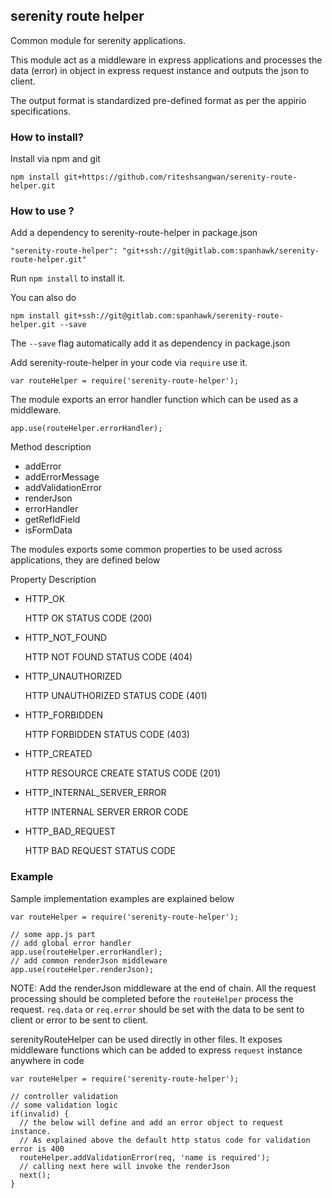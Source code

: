 serenity route helper
---

Common module for serenity applications.

This module act as a middleware in express applications and processes the data (error) in object in express request instance and outputs the json to client.

The output format is standardized pre-defined format as per the appirio specifications.

### How to install?

Install via npm and git

```
npm install git+https://github.com/riteshsangwan/serenity-route-helper.git
```

### How to use ?

Add a dependency to serenity-route-helper in package.json

```
"serenity-route-helper": "git+ssh://git@gitlab.com:spanhawk/serenity-route-helper.git"
```

Run ```npm install``` to install it.

You can also do

```
npm install git+ssh://git@gitlab.com:spanhawk/serenity-route-helper.git --save
```

The ```--save``` flag automatically add it as dependency in package.json

Add serenity-route-helper in your code via ```require``` use it.


```
var routeHelper = require('serenity-route-helper');
```

The module exports an error handler function which can be used as a middleware.

```
app.use(routeHelper.errorHandler);
```

Method description

- addError
- addErrorMessage
- addValidationError
- renderJson
- errorHandler
- getRefIdField
- isFormData

The modules exports some common properties to be used across applications, they are defined below

Property Description

- HTTP_OK

  HTTP OK STATUS CODE (200)
- HTTP_NOT_FOUND

  HTTP NOT FOUND STATUS CODE (404)
- HTTP_UNAUTHORIZED

  HTTP UNAUTHORIZED STATUS CODE (401)
- HTTP_FORBIDDEN

  HTTP FORBIDDEN STATUS CODE (403)
- HTTP_CREATED

  HTTP RESOURCE CREATE STATUS CODE (201)
- HTTP_INTERNAL_SERVER_ERROR

  HTTP INTERNAL SERVER ERROR CODE
- HTTP_BAD_REQUEST

  HTTP BAD REQUEST STATUS CODE

### Example

Sample implementation examples are explained below

```
var routeHelper = require('serenity-route-helper');

// some app.js part
// add global error handler
app.use(routeHelper.errorHandler);
// add common renderJson middleware
app.use(routeHelper.renderJson);
```

NOTE: Add the renderJson middleware at the end of chain. All the request processing should be completed before the ```routeHelper``` process the request.
```req.data``` or ```req.error``` should be set with the data to be sent to client or error to be sent to client.

serenityRouteHelper can be used directly in other files. It exposes middleware functions which can be added to express ```request``` instance anywhere in code

```
var routeHelper = require('serenity-route-helper');

// controller validation
// some validation logic
if(invalid) {
  // the below will define and add an error object to request instance.
  // As explained above the default http status code for validation error is 400
  routeHelper.addValidationError(req, 'name is required');
  // calling next here will invoke the renderJson
  next();
}
```